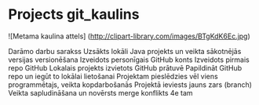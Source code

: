 # Projects git_kaulins

 ![Metama kaulina attels] (http://clipart-library.com/images/BTgKdK6Ec.jpg)
 
Darāmo darbu sarakss
 Uzsākts lokāli Java projekts un veikta sākotnējās versijas versionēšana
 Izveidots personīgais GitHub konts
 Izveidots pirmais repo GitHub
 Lokalais projekts izvietots GitHub prātuvē
 Papildināt GitHub repo un iegūt to lokālai lietošanai
 Projektam pieslēdzies vēl viens programmētajs, veikta kopdarbošanās
 Projektā ieviests jauns zars (branch)
 Veikta sapludināšana un novērsts merge konflikts 4e tam                                         
